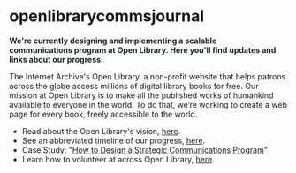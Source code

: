 # openlibrarycommsjournal
<p><span style="background-color: white;"><span style="color: #1f2328; font-family: -apple-system, BlinkMacSystemFont, Segoe UI, Noto Sans, Helvetica, Arial, sans-serif, Apple Color Emoji, Segoe UI Emoji;"><b>We're currently designing and implementing a scalable communications&nbsp;program at Open Library. Here you'll find updates and links about our progress.</b></span></span></p> 
<p>The Internet Archive's Open Library, a non-profit website that helps patrons across the globe access millions of digital library books for free. Our mission at Open Library is to make all the published works of humankind available to everyone in the world. To do that, we’re working to create a web page for every book, freely accessible to the world.</p>
<ul style="text-align: left;"><li>Read about the Open Library's vision,&nbsp;<a href="https://openlibrary.org/about/vision" target="_blank">here</a>.</li><li>See an abbreviated timeline of our progress, <a href="https://docs.google.com/document/d/1BeqAIqSOHiSnKsxEsxb2bFjXQ9ethgEzrrU2wH9Bwwc/edit?usp=sharing" target="_blank">here</a>.</li><li>Case Study: "<a href="https://blog.openlibrary.org/2023/06/04/howto-design-a-strategic-communications-plan/" target="_blank">How to Design a Strategic Communications Program</a>"</li><li>Learn how to volunteer at across Open Library, <a href="https://openlibrary.org/volunteer" target="_blank">here</a>.</li></ul>
